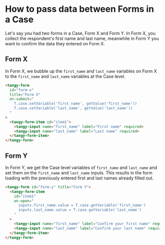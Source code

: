 # How to pass data between Forms in a Case

Let's say you had two forms in a Case, Form X and Form Y. In Form X, you collect the respondent's first name and last name, meanwhile in Form Y you want to confirm the data they entered on Form X.

## Form X
In Form X, we bubble up the `first_name` and `last_name` variables on Form X to the `first_name` and `last_name` variables at the Case level.

```html
<tangy-form
  id="form-x"
  title="Form X"
  on-submit="
    T.case.setVariable('first_name', getValue('first_name'))
    T.case.setVariable('last_name', getValue('last_name'))
  "
>
  <tangy-form-item id="item1">
    <tangy-input name="first_name" label="First name" required>
    <tangy-input name="last_name" label="Last name" required>
  </tangy-form-item>
</tangy-form>
```

## Form Y
In Form Y, we get the Case level variables of `first_name` and `last_name` and set them on the `first_name` and `last_name` inputs. This results in the form loading with the previously entered first and last names already filled out.

```html
<tangy-form id="form-y" title="Form Y">
  <tangy-form-item
    id="item1"
    on-open="
      inputs.first_name.value = T.case.getVariable('first_name')
      inputs.last_name.value = T.case.getVariable('last_name')
    "
  >
    <tangy-input name="first_name" label="Confirm your first name" required>
    <tangy-input name="last_name" label="Confirm your last name" required>
  </tangy-form-item>
</tangy-form>
```




